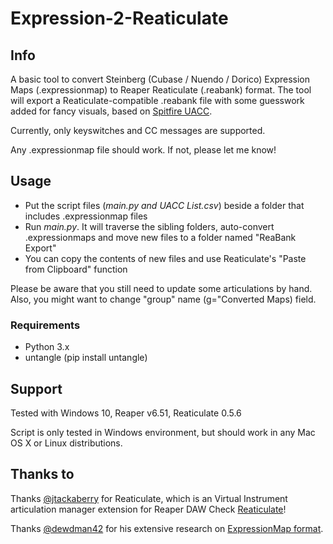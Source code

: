 # Expression-2-Reaticulate
## Info
A basic tool to convert Steinberg (Cubase / Nuendo / Dorico) Expression Maps (.expressionmap) to Reaper Reaticulate (.reabank) format.
The tool will export a Reaticulate-compatible .reabank file with some guesswork added for fancy visuals, based on [Spitfire UACC](https://spitfire-webassets.s3.amazonaws.com/pdfs/UACCv2spec.pdf).

Currently, only keyswitches and CC messages are supported.

Any .expressionmap file should work. If not, please let me know!

## Usage
* Put the script files (_main.py and UACC List.csv_) beside a folder that includes .expressionmap files
* Run _main.py_. It will traverse the sibling folders, auto-convert .expressionmaps and move new files to a folder named "ReaBank Export"
* You can copy the contents of new files and use Reaticulate's "Paste from Clipboard" function

Please be aware that you still need to update some articulations by hand. 
Also, you might want to change "group" name (g="Converted Maps) field.

### Requirements
* Python 3.x
* untangle (pip install untangle)

## Support
Tested with Windows 10, Reaper v6.51, Reaticulate 0.5.6

Script is only tested in Windows environment, but should work in any Mac OS X or Linux distributions.

## Thanks to
Thanks [@jtackaberry](https://github.com/jtackaberry) for Reaticulate, which is an Virtual Instrument articulation manager extension for Reaper DAW
Check [Reaticulate](http://reaticulate.com/)!

Thanks [@dewdman42](https://github.com/dewdman42) for his extensive research on [ExpressionMap format](https://gitlab.com/dewdman42/emz/-/wikis/ExpressionMap-XML).

